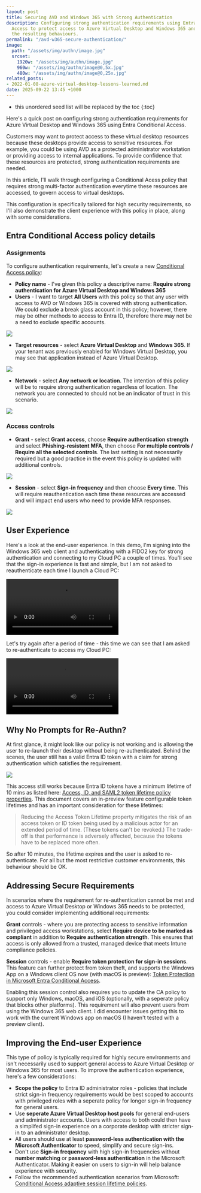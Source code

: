 ```yaml
---
layout: post
title: Securing AVD and Windows 365 with Strong Authentication
description: Configuring strong authentication requirements using Entra Conditional
  Access to protect access to Azure Virtual Desktop and Windows 365 and understanding
  the resulting behaviours.
permalink: "/avd-w365-secure-authentication/" 
image:
  path: "/assets/img/authn/image.jpg"
  srcset:
    1920w: "/assets/img/authn/image.jpg"
    960w: "/assets/img/authn/image@0,5x.jpg"
    480w: "/assets/img/authn/image@0,25x.jpg"
related_posts:
- 2022-01-08-azure-virtual-desktop-lessons-learned.md
date: 2025-09-22 13:45 +1000
---
```

- this unordered seed list will be replaced by the toc
{:toc}

Here's a quick post on configuring strong authentication requirements for Azure Virtual Desktop and Windows 365 using Entra Conditional Access.

Customers may want to protect access to these virtual desktop resources because these desktops provide access to sensitive resources. For example, you could be using AVD as a protected administrator workstation or providing access to internal applications. To provide confidence that these resources are protected, strong authentication requirements are needed.

In this article, I'll walk through configuring a Conditional Acess policy that requires strong multi-factor authentication everytime these resources are accessed, to govern access to virtual desktops.

This configuration is specifically tailored for high security requirements, so I'll also demonstrate the client experience with this policy in place, along with some considerations.

## Entra Conditional Access policy details

### Assignments

To configure authentication requirements, let's create a new [Conditional Access policy](https://learn.microsoft.com/en-us/entra/identity/conditional-access/concept-conditional-access-policies):

* **Policy name** - I've given this policy a descriptive name: **Require strong authentication for Azure Virtual Desktop and Windows 365**
* **Users** - I want to target **All Users** with this policy so that any user with access to AVD or Windows 365 is covered with strong authentication. We could exclude a break glass account in this policy; however, there may be other methods to access to Entra ID, therefore there may not be a need to exclude specific accounts.

![](/media/2025/09/ca-users.jpeg)

* **Target resources** - select **Azure Virtual Desktop** and **Windows 365**. If your tenant was previously enabled for Windows Virtual Desktop, you may see that application instead of Azure Virtual Desktop.

![](/media/2025/09/ca-targetresources.jpeg)

* **Network** - select **Any network or location**. The intention of this policy will be to require strong authentication regardless of location. The network you are connected to should not be an indicator of trust in this scenario.

![](/media/2025/09/ca-network.jpeg)

### Access controls

* **Grant** - select **Grant access**, choose **Require authentication strength** and select **Phishing-resistent MFA**, then choose **For multiple controls / Require all the selected controls**. The last setting is not necessarily required but a good practice in the event this policy is updated with additional controls.

![](/media/2025/09/ca-grant.jpeg)

* **Session** - select **Sign-in frequency** and then choose **Every time**. This will require reauthentication each time these resources are accessed and will impact end users who need to provide MFA responses.

![](/media/2025/09/ca-session.jpeg)

## User Experience

Here's a look at the end-user experience. In this demo, I'm signing into the Windows 365 web client and authenticating with a FIDO2 key for strong authentication and connecting to my Cloud PC a couple of times. You'll see that the sign-in experience is fast and simple, but I am not asked to reauthenticate each time I launch a Cloud PC:

![](/media/2025/09/windows-app-experience.mp4)

Let's try again after a period of time - this time we can see that I am asked to re-authenticate to access my Cloud PC:

![](/media/2025/09/windows-app-reauth.mp4)

## Why No Prompts for Re-Authn?

At first glance, it might look like our policy is not working and is allowing the user to re-launch their desktop without being re-authenticated. Behind the scenes, the user still has a valid Entra ID token with a claim for strong authentication which satisfies the requirement.

![](/media/2025/09/entraid-success.jpeg)

This access still works because Entra ID tokens have a minimum lifetime of 10 mins as listed here: [Access, ID, and SAML2 token lifetime policy properties](https://learn.microsoft.com/en-us/entra/identity-platform/configurable-token-lifetimes#access-id-and-saml2-token-lifetime-policy-properties). This document covers an in-preview feature configurable token lifetimes and has an important consideration for these lifetimes:

> Reducing the Access Token Lifetime property mitigates the risk of an access token or ID token being used by a malicious actor for an extended period of time. (These tokens can't be revoked.) The trade-off is that performance is adversely affected, because the tokens have to be replaced more often.

So after 10 minutes, the lifetime expires and the user is asked to re-authenticate. For all but the most restrictive customer environments, this behaviour should be OK.

## Addressing Secure Requirements

In scenarios where the requirement for re-authentication cannot be met and access to Azure Virtual Desktop or Windows 365 needs to be protected, you could consider implementing additional requirements:

**Grant** controls - where you are protecting access to sensitive information and privileged access workstations, select **Require device to be marked as compliant** in addition to **Require authentication strength**. This ensures that access is only allowed from a trusted, managed device that meets Intune compliance policies.

**Session** controls - enable **Require token protection for sign-in sessions**. This feature can further protect from token theft, and supports the Windows App on a Windows client OS now (with macOS is preview): [Token Protection in Microsoft Entra Conditional Access](https://learn.microsoft.com/en-au/entra/identity/conditional-access/concept-token-protection).

Enabling this session control also requires you to update the CA policy to support only Windows, macOS, and iOS (optionally, with a seperate policy that blocks other platforms). This requirement will also prevent users from using the Windows 365 web client. I did encounter issues getting this to work with the current Windows app on macOS (I haven't tested with a preview client).

## Improving the End-user Experience

This type of policy is typically required for highly secure environments and isn't necessarily used to support general access to Azure Virtual Desktop or Windows 365 for most users. To improve the authentication experience, here's a few considerations:

* **Scope the policy** to Entra ID administrator roles - policies that include strict sign-in frequency requirements would be best scoped to accounts with privileged roles with a seperate policy for longer sign-in frequency for general users.
* Use **seperate Azure Virtual Desktop host pools** for general end-users and administrator accounts. Users with access to both could then have a simplifed sign-in experience on a corporate desktop with stricter sign-in to an administrator desktop.
* All users should use at least **password-less authentication with the Microsoft Authenticator** to speed, simplify and secure sign-ins.
* Don't use **Sign-in frequency** with high sign-in frequencies without **number matching** or **password-less authentication** in the Microsoft Authenticator. Making it easier on users to sign-in will help balance experience with security.
* Follow the recommended authentication scenarios from Microsoft: [Conditional Access adaptive session lifetime policies](https://learn.microsoft.com/en-au/entra/identity/conditional-access/concept-session-lifetime).
